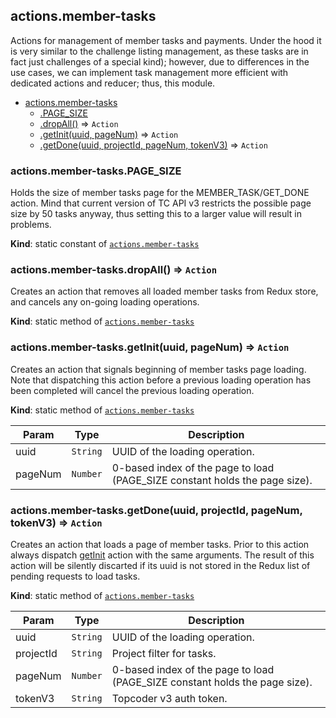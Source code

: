 <a name="module_actions.member-tasks"></a>

## actions.member-tasks
Actions for management of member tasks and payments. Under the hood it
is very similar to the challenge listing management, as these tasks are in
fact just challenges of a special kind); however, due to differences in the
use cases, we can implement task management more efficient with dedicated
actions and reducer; thus, this module.


* [actions.member-tasks](#module_actions.member-tasks)
    * [.PAGE_SIZE](#module_actions.member-tasks.PAGE_SIZE)
    * [.dropAll()](#module_actions.member-tasks.dropAll) ⇒ <code>Action</code>
    * [.getInit(uuid, pageNum)](#module_actions.member-tasks.getInit) ⇒ <code>Action</code>
    * [.getDone(uuid, projectId, pageNum, tokenV3)](#module_actions.member-tasks.getDone) ⇒ <code>Action</code>

<a name="module_actions.member-tasks.PAGE_SIZE"></a>

### actions.member-tasks.PAGE_SIZE
Holds the size of member tasks page for the MEMBER_TASK/GET_DONE
action. Mind that current version of TC API v3 restricts the possible page
size by 50 tasks anyway, thus setting this to a larger value will result in
problems.

**Kind**: static constant of [<code>actions.member-tasks</code>](#module_actions.member-tasks)  
<a name="module_actions.member-tasks.dropAll"></a>

### actions.member-tasks.dropAll() ⇒ <code>Action</code>
Creates an action that removes all loaded member tasks from Redux
store, and cancels any on-going loading operations.

**Kind**: static method of [<code>actions.member-tasks</code>](#module_actions.member-tasks)  
<a name="module_actions.member-tasks.getInit"></a>

### actions.member-tasks.getInit(uuid, pageNum) ⇒ <code>Action</code>
Creates an action that signals beginning of member tasks page loading.
Note that dispatching this action before a previous loading operation has
been completed will cancel the previous loading operation.

**Kind**: static method of [<code>actions.member-tasks</code>](#module_actions.member-tasks)  

| Param | Type | Description |
| --- | --- | --- |
| uuid | <code>String</code> | UUID of the loading operation. |
| pageNum | <code>Number</code> | 0-based index of the page to load (PAGE_SIZE constant  holds the page size). |

<a name="module_actions.member-tasks.getDone"></a>

### actions.member-tasks.getDone(uuid, projectId, pageNum, tokenV3) ⇒ <code>Action</code>
Creates an action that loads a page of member tasks.
Prior to this action always dispatch
[getInit](#module_actions.member-tasks.getInit) action with
the same arguments. The result of this action will be silently
discarted if its uuid is not stored in the Redux list of pending requests
to load tasks.

**Kind**: static method of [<code>actions.member-tasks</code>](#module_actions.member-tasks)  

| Param | Type | Description |
| --- | --- | --- |
| uuid | <code>String</code> | UUID of the loading operation. |
| projectId | <code>String</code> | Project filter for tasks. |
| pageNum | <code>Number</code> | 0-based index of the page to load (PAGE_SIZE constant  holds the page size). |
| tokenV3 | <code>String</code> | Topcoder v3 auth token. |

